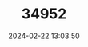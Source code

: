 ---
title: "34952"
category: "Homalium rufescens"
draft: false
date: 2024-02-22 13:03:50
languages:
  English: ["Small-leaved Brown-Ironwood"]
---